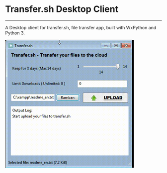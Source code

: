 # Transfer.sh Desktop Client
---

A Desktop client for transfer.sh, file transfer app, built with WxPython and Python 3.

![Preview image](https://raw.githubusercontent.com/evaleries/transfer.sh-desktop/master/res/demo.gif)
